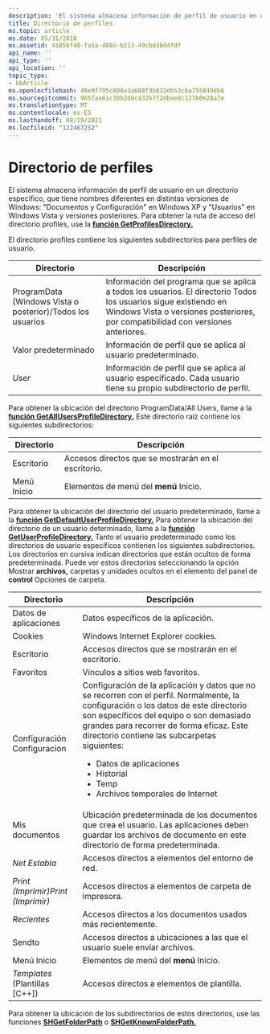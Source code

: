 ```yaml
---
description: 'El sistema almacena información de perfil de usuario en un directorio específico, que tiene nombres diferentes en distintas versiones de Windows: &\# 0034;Documents y Configuración&\# 0034; en Windows XP y &\# 0034; Los&\# 0034; en Windows Vista y versiones posteriores.'
title: Directorio de perfiles
ms.topic: article
ms.date: 05/31/2018
ms.assetid: 41056f40-fa1a-488a-b213-49cbdd8d4fdf
api_name: ''
api_type: ''
api_location: ''
topic_type:
- kbArticle
ms.openlocfilehash: 40e9f795c800a3a688f3b032db53cba755849db6
ms.sourcegitcommit: 9b5faa61c38b2d0c432b7f2dbee8c127b0e28a7e
ms.translationtype: MT
ms.contentlocale: es-ES
ms.lasthandoff: 08/19/2021
ms.locfileid: "122467252"
---
```

# <a name="profiles-directory"></a>Directorio de perfiles

El sistema almacena información de perfil de usuario en un directorio específico, que tiene nombres diferentes en distintas versiones de Windows: "Documentos y Configuración" en Windows XP y "Usuarios" en Windows Vista y versiones posteriores. Para obtener la ruta de acceso del directorio profiles, use la [**función GetProfilesDirectory.**](/windows/desktop/api/Userenv/nf-userenv-getprofilesdirectorya)

El directorio profiles contiene los siguientes subdirectorios para perfiles de usuario.



| Directorio                                      | Descripción                                                                                                                                |
|------------------------------------------------|--------------------------------------------------------------------------------------------------------------------------------------------|
| ProgramData (Windows Vista o posterior)/Todos los usuarios | Información del programa que se aplica a todos los usuarios. El directorio Todos los usuarios sigue existiendo en Windows Vista o versiones posteriores, por compatibilidad con versiones anteriores. |
| Valor predeterminado                                        | Información de perfil que se aplica al usuario predeterminado.                                                                                      |
| *User*                                         | Información de perfil que se aplica al usuario especificado. Cada usuario tiene su propio subdirectorio de perfil.                                      |



 

Para obtener la ubicación del directorio ProgramData/All Users, llame a la [**función GetAllUsersProfileDirectory.**](/windows/desktop/api/Userenv/nf-userenv-getallusersprofiledirectorya) Este directorio raíz contiene los siguientes subdirectorios:



| Directorio  | Descripción                          |
|------------|--------------------------------------|
| Escritorio    | Accesos directos que se mostrarán en el escritorio. |
| Menú Inicio | Elementos de menú del **menú** Inicio.   |



 

Para obtener la ubicación del directorio del usuario predeterminado, llame a la [**función GetDefaultUserProfileDirectory.**](/windows/desktop/api/Userenv/nf-userenv-getdefaultuserprofiledirectorya) Para obtener la ubicación del directorio de un usuario determinado, llame a la [**función GetUserProfileDirectory.**](/windows/desktop/api/Userenv/nf-userenv-getuserprofiledirectorya) Tanto el usuario predeterminado como los directorios de usuario específicos contienen los siguientes subdirectorios. Los directorios en cursiva indican directorios que están ocultos de forma predeterminada. Puede ver estos directorios seleccionando la opción Mostrar **archivos,** carpetas y unidades ocultos en el elemento del panel de **control** Opciones de carpeta.




| Directorio | Descripción | 
|-----------|-------------|
| Datos de aplicaciones | Datos específicos de la aplicación. | 
| Cookies | Windows Internet Explorer cookies. | 
| Escritorio | Accesos directos que se mostrarán en el escritorio. | 
| Favoritos | Vínculos a sitios web favoritos. | 
| Configuración Configuración | Configuración de la aplicación y datos que no se recorren con el perfil. Normalmente, la configuración o los datos de este directorio son específicos del equipo o son demasiado grandes para recorrer de forma eficaz. Este directorio contiene las subcarpetas siguientes:<ul><li>Datos de aplicaciones</li><li>Historial</li><li>Temp</li><li>Archivos temporales de Internet</li></ul> | 
| Mis documentos | Ubicación predeterminada de los documentos que crea el usuario. Las aplicaciones deben guardar los archivos de documento en este directorio de forma predeterminada. | 
| <em>Net Establa</em> | Accesos directos a elementos del entorno de red. | 
| <em>Print (Imprimir)Print (Imprimir)</em> | Accesos directos a elementos de carpeta de impresora. | 
| <em>Recientes</em> | Accesos directos a los documentos usados más recientemente. | 
| Sendto | Accesos directos a ubicaciones a las que el usuario suele enviar archivos. | 
| Menú Inicio | Elementos de menú del <strong>menú</strong> Inicio. | 
| <em>Templates</em> (Plantillas [C++]) | Accesos directos a elementos de plantilla. | 




 

Para obtener la ubicación de los subdirectorios de estos directorios, use las funciones [**SHGetFolderPath**](/windows/desktop/api/shlobj_core/nf-shlobj_core-shgetfolderpatha) o [**SHGetKnownFolderPath.**](/windows/desktop/api/shlobj_core/nf-shlobj_core-shgetknownfolderpath)

 

 



